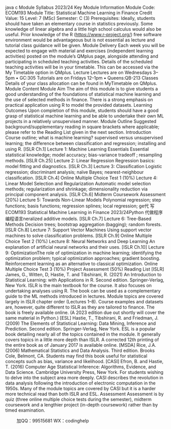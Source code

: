 java c
Module Syllabus   2023/24
Key   Module   Information 
Module Code: ECOM193 
Module Title: Statistical Machine Learning in Finance 
Credit Value:   15
Level:   7   (MSc)
Semester: C   (3)
Prerequisites:    Ideally, students should   have taken an   elementary   course   in   statistics
previously. Some   knowledge of linear algebra and a   little   high school   calculus   would   also   be      useful.   Prior knowledge of the   R (https://www.r-project.org/) free software environment would   be advantageous   but   is   not essential as lecture and tutorial   class   guidance will   be   given.
Module   Delivery 
Each week you will be expected to engage with   material and   exercises   (independent   learning activities)   posted on the   module’s QMplus page, alongside   attending   and
participating in scheduled teaching activities.
Details of the scheduled teaching activities will be in   your timetable.   This   can   be   accessed   via the   My Timetable option   in QMplus.
Lecture 
Lectures are on Wednesdays 3–5pm • GC:305
Tutorials are on   Fridays   12–1pm • Queens:QB-213
Classes 
Details of your class allocation can be found   in   MyTimetable on   QMplus.
Module Content 
Module Aim 
The aim of this module is   to give   students   a   good   understanding   of the foundations   of
statistical   machine learning and the use of selected   methods   in finance.   There   is   a   strong   emphasis on   practical application using   R to model the   provided   datasets.
Learning Outcomes 
Upon completion of this module, students should   have a   good   grasp   of statistical   machine
learning and   be able to undertake their own   ML   projects   in a   relatively   unsupervised   manner.
Module Outline 
Suggested background/supplementary reading in square   brackets where   applicable;   please   refer to the   Reading   List given   in the   next section.
Introduction
Course outline; what   is   machine   learning? supervised versus   unsupervised   learning; the   diﬀerence   between classiﬁcation and   regression;   installing and   using   R.   [ISLR Ch.1]
Lecture   1:   Machine   Learning   Essentials
Essential statistical   knowledge;   model accuracy;   bias-variance tradeoﬀ   ;   resampling   methods.   [ISLR Ch.25]
Lecture 2:   Linear   Regression
Regression   basics:   model ﬁtting and   diagnostics.   [ISLR Ch.3]
Lecture 3: Classiﬁcation
Logistic   regression; discriminant analysis;   naïve   Bayes;   nearest-neighbour classiﬁcation.   [ISLR   Ch.4]
Online   Multiple Choice Test   1 (10%)
Lecture 4:   Linear   Model Selection and   Regularization
Automatic   model selection   methods;   regularization and shrinkage; dimensionality   reduction   via   principal component analysis.   [ISLR Ch.6]
Midterm   Coursework   Assessment   (20%)
Lecture 5: Towards   Non-Linear   Models
Polynomial   regression; step functions;   basis functions;   regression splines;   local   regression;   ge代 写ECOM193 Statistical Machine Learning in Finance 2023/24Python
代做程序编程语言neralized additive   models.   [ISLR Ch.7]
Lecture 6: Tree-Based   Methods
Decision trees;   bootstrap aggregation (bagging);   random forests.   [ISLR Ch.8]
Lecture 7: Support Vector   Machines
Using support vector   machines to solve classiﬁcation   problems.   [ISLR   Ch.9]
Online   Multiple Choice Test 2 (10%)
Lecture 8:   Neural   Networks and   Deep   Learning
An explanation of artiﬁcial   neural   networks and their   uses.   [ISLR Ch.10]
Lecture 9: OptimizationThe   role of optimization   in   machine   learning;   identifying the optimization   problem; typical   optimization approaches; gradient   boosting.   Reinforcement   learning as an alternative to      classical optimization.
Online   Multiple Choice Test 3   (10%)   Project Assessment (50%)
Reading   List 
[ISLR] James, G., Witten,   D,   Hastie, T. and   Tibshirani,   R.   (2021) An Introduction to Statistical Learning: with Applications in R. Second edition. Springer-Verlag,   New York.
ISLR is the main textbook   for   the   course.   It   also   focuses   on undertaking   analyses
using R. The book can be used   as   a   complementary   guide   to   the ML   methods   introduced   in lectures. Module topics are   covered   largely   in   ISLR   chapter   order   (Lectures
1–8). Course examples and datasets   are, however,   quite   different   to   ISLR   as   they      are tailored to finance. The   book   is   freely   available online.   (A   2023   edition   due   out shortly will cover   the   same   material   in   Python.)
[ESL]   Hastie, T., Tibshirani,   R. and   Friedman, J. (2009) The Elements of Statistical Learning: Data Mining, Inference and Prediction. Second edition. Springer-Verlag,   New York.
ESL is a popular book detailing   nearly   all   of   the   topics   contained   in   the module.   It generally covers topics   in a   little   more   depth   than   ISLR.   A   corrected   12th
printing of the entire book   as   of   January   2017   is   available online.
[MSDA]   Rice, J.A. (2006) Mathematical Statistics and Data Analysis. Third edition.   Brooks   Cole,   Belmont, CA.
Students may find this book useful   for   statistical   concepts   such as   bias,   variance
and   likelihood.
[CASI]   Efron,   B. and   Hastie, T. (2016) Computer Age Statistical Inference: Algorithms, Evidence, and Data Science. Cambridge   University   Press,   New York.
For students wishing to delve   into the   subject   area   more   deeply.   CASI   describes   the   revolution in data analysis following   the   introduction   of   electronic   computation   in   the 1950s. Many of the module   topics   are   covered   by   CASI   but   it   is   a   harder   more technical read than   both   ISLR   and   ESL.
Assessment 
Assessment   is by quiz (three online   multiple choice tests   during   the   semester),   midterm coursework and a lengthier project (in-depth   coursework)   rather   than   by   timed   examination.





         
加QQ：99515681  WX：codinghelp
